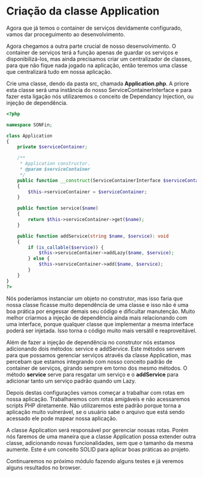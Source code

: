 # Criação da classe Application

Agora que já temos o container de serviços devidamente configurado, vamos dar proceguimento ao desenvolvimento.

Agora chegamos a outra parte crucial de nosso desenvolvimento. O container de serviços terá a função apenas de guardar os serviços e disponibilizá-los, mas ainda precisamos criar um centralizador de classes, para que não fique nada jogado na aplicação, então teremos uma classe que centralizará tudo em nossa aplicação.

Crie uma classe, dendo da pasta src, chamada **Application.php**. A priore esta classe será uma instância do nosso ServiceContainerInterface e para fazer esta ligação nós utilizaremos o conceito de Dependancy Injection, ou injeção de dependência.

```php
<?php

namespace SONFin;

class Application
{
    private $serviceContainer;

    /**
     * Application constructor.
     * @param $serviceContainer
     */
    public function __construct(ServiceContainerInterface $serviceContainer)
    {
        $this->serviceContainer = $serviceContainer;
    }

    public function service($name)
    {
        return $this->serviceContainer->get($name);
    }

    public function addService(string $name, $service): void
    {
        if (is_callable($service)) {
            $this->serviceContainer->addLazy($name, $service);
        } else {
            $this->serviceContainer->add($name, $service);
        }
    }
}
?>
```

Nós poderíamos instanciar um objeto no construtor, mas isso faria que nossa classe ficasse muito dependência de uma classe e isso não é uma boa prática por engessar demais seu código e dificultar manutenção. Muito melhor criarmos a injeção de dependência ainda mais relacionando com uma interface, porque qualquer classe que implementar a mesma interface poderá ser injetada. Isso torna o código muito mais versátil e reaproveitável.

Além de fazer a injeção de dependência no construtor nós estamos adicionando dois métodos: service e addService. Este métodos servem para que possamos gerenciar serviços através da classe Application, mas percebam que estamos integrando com nosso conceito padrão de container de serviços, girando sempre em torno dos mesmo métodos. O método **service** serve para resgatar um serviço e o **addService** para adicionar tanto um serviço padrão quando um Lazy.

Depois destas configurações vamos começar a trabalhar com rotas em nossa aplicação. Trabalharemos com rotas amigáveis e não acessaremos scripts PHP diretamente. Não utilizaremos este padrão porque torna a aplicação muito vulnerável, se o usuário sabe o arquivo que está sendo acessado ele pode mapear nossa aplicação.

A classe Application será responsável por gerenciar nossas rotas. Porém nós faremos de uma maneira que a classe Application possa extender outra classe, adicionando novas funcionalidades, sem que o tamanho da mesma aumente. Este é um conceito SOLID para aplicar boas práticas ao projeto.

Continuaremos no próximo módulo fazendo alguns testes e já veremos alguns resultados no browser.